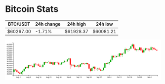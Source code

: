 # Bitcoin Stats

BTC/USDT|24h change|24h high|24h low|
|---|---|---|---|
|$60267.00|-1.71%|$61928.37|$60081.21|

<img src="./chart.svg">
